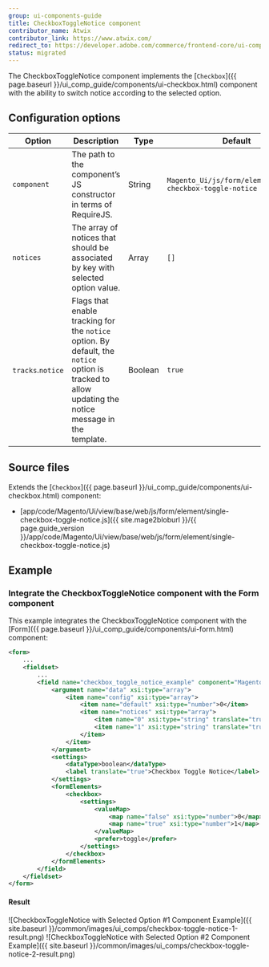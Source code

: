 ```yaml
---
group: ui-components-guide
title: CheckboxToggleNotice component
contributor_name: Atwix
contributor_link: https://www.atwix.com/
redirect_to: https://developer.adobe.com/commerce/frontend-core/ui-components/components/checkbox-toggle-notice/
status: migrated
---
```


The CheckboxToggleNotice component implements the [`Checkbox`]({{ page.baseurl }}/ui_comp_guide/components/ui-checkbox.html) component with the ability to switch notice according to the selected option.

## Configuration options

| Option | Description | Type | Default |
| --- | --- | --- | --- |
| `component` | The path to the component’s JS constructor in terms of RequireJS. | String | `Magento_Ui/js/form/element/single-checkbox-toggle-notice` |
| `notices` | The array of notices that should be associated by key with selected option value. | Array | `[]` |
| `tracks`.`notice` | Flags that enable tracking for the `notice` option. By default, the `notice` option is tracked to allow updating the notice message in the template. | Boolean | `true` |

## Source files

Extends the [`Checkbox`]({{ page.baseurl }}/ui_comp_guide/components/ui-checkbox.html) component:

-  [app/code/Magento/Ui/view/base/web/js/form/element/single-checkbox-toggle-notice.js]({{ site.mage2bloburl }}/{{ page.guide_version }}/app/code/Magento/Ui/view/base/web/js/form/element/single-checkbox-toggle-notice.js)

## Example

### Integrate the CheckboxToggleNotice component with the Form component

This example integrates the CheckboxToggleNotice component with the [Form]({{ page.baseurl }}/ui_comp_guide/components/ui-form.html) component:

```xml
<form>
    ...
    <fieldset>
        ...
        <field name="checkbox_toggle_notice_example" component="Magento_Ui/js/form/element/single-checkbox-toggle-notice" formElement="checkbox">
            <argument name="data" xsi:type="array">
                <item name="config" xsi:type="array">
                    <item name="default" xsi:type="number">0</item>
                    <item name="notices" xsi:type="array">
                        <item name="0" xsi:type="string" translate="true">Notice #1</item>
                        <item name="1" xsi:type="string" translate="true">Notice #2</item>
                    </item>
                </item>
            </argument>
            <settings>
                <dataType>boolean</dataType>
                <label translate="true">Checkbox Toggle Notice</label>
            </settings>
            <formElements>
                <checkbox>
                    <settings>
                        <valueMap>
                            <map name="false" xsi:type="number">0</map>
                            <map name="true" xsi:type="number">1</map>
                        </valueMap>
                        <prefer>toggle</prefer>
                    </settings>
                </checkbox>
            </formElements>
        </field>
    </fieldset>
</form>
```

#### Result

![CheckboxToggleNotice with Selected Option #1 Component Example]({{ site.baseurl }}/common/images/ui_comps/checkbox-toggle-notice-1-result.png)
![CheckboxToggleNotice with Selected Option #2 Component Example]({{ site.baseurl }}/common/images/ui_comps/checkbox-toggle-notice-2-result.png)

